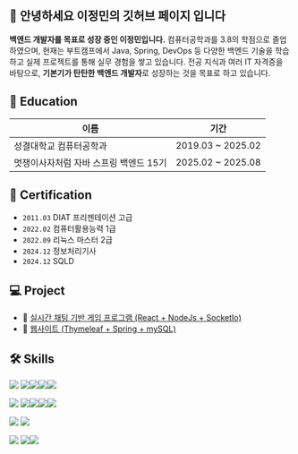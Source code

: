 ## 👋 안녕하세요 이정민의 깃허브 페이지 입니다
**백엔드 개발자를 목표로 성장 중인 이정민입니다.**
컴퓨터공학과를 3.8의 학점으로 졸업하였으며, 현재는 부트캠프에서 Java, Spring, DevOps 등 다양한 백엔드 기술을 학습하고 실제 프로젝트를 통해 실무 경험을 쌓고 있습니다.
전공 지식과 여러 IT 자격증을 바탕으로, **기본기가 탄탄한 백엔드 개발자**로 성장하는 것을 목표로 하고 있습니다.

## 🏫 Education
| 이름                     | 기간                 |
|------------------------|--------------------|
| 성결대학교 컴퓨터공학과           | 2019.03 ~ 2025.02  |
| 멋쟁이사자처럼 자바 스프링 백엔드 15기 | 2025.02 ~ 2025.08  |

## 📜 Certification
- `2011.03` DIAT 프리젠테이션 고급
- `2022.02` 컴퓨터활용능력 1급
- `2022.09` 리눅스 마스터 2급
- `2024.12` 정보처리기사
- `2024.12` SQLD

## 💻 Project
- 👑 [실시간 채팅 기반 게임 프로그램 (React + NodeJs + SocketIo)](https://github.com/zshfz/react-nodejs-socketio-grabthecrown)
- 📝 [웹사이트 (Thymeleaf + Spring + mySQL)](https://github.com/zshfz/spring-mysql-website)

## 🛠️ Skills
<img src="https://img.shields.io/badge/frontend-000000?style=for-the-badge&logo=frontend&logoColor=white"> <img src="https://img.shields.io/badge/html5-E34F26?style=for-the-badge&logo=html5&logoColor=white"><img src="https://img.shields.io/badge/css-1572B6?style=for-the-badge&logo=css&logoColor=white"><img src="https://img.shields.io/badge/javascript-F7DF1E?style=for-the-badge&logo=javascript&logoColor=white"><img src="https://img.shields.io/badge/react-61DAFB?style=for-the-badge&logo=react&logoColor=white">

<img src="https://img.shields.io/badge/backend-000000?style=for-the-badge&logo=backend&logoColor=white"> <img src="https://img.shields.io/badge/java-007396?style=for-the-badge&logo=java&logoColor=white"/><img src="https://img.shields.io/badge/spring-6DB33F?style=for-the-badge&logo=spring&logoColor=white"><img src="https://img.shields.io/badge/springboot-6DB33F?style=for-the-badge&logo=springboot&logoColor=white"><img src="https://img.shields.io/badge/node.js-5FA04E?style=for-the-badge&logo=node.js&logoColor=white">

<img src="https://img.shields.io/badge/DB-000000?style=for-the-badge&logo=DB&logoColor=white"> <img src="https://img.shields.io/badge/mysql-4479A1?style=for-the-badge&logo=mysql&logoColor=white">

<img src="https://img.shields.io/badge/tools-000000?style=for-the-badge&logo=tools&logoColor=white"> <img src="https://img.shields.io/badge/git-F05032?style=for-the-badge&logo=git&logoColor=white"><img src="https://img.shields.io/badge/github-181717?style=for-the-badge&logo=github&logoColor=white">
